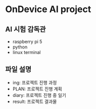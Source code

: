 # OnDevice AI project
## AI 시험 감독관
* raspberry pi 5
* python
* linux terminal

## 파일 설명
* ing: 프로젝트 진행 과정
* PLAN: 프로젝트 진행 계획
* diary: 프로젝트 진행 중 일기
* result: 프로젝트 결과물
